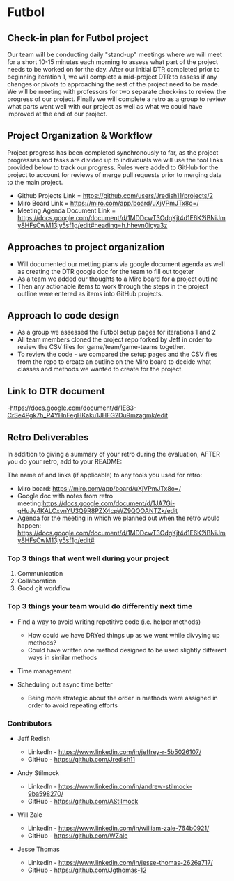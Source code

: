 # Futbol


## Check-in plan for Futbol project

  Our team will be conducting daily "stand-up" meetings where we will meet for a short 10-15 minutes each morning to assess what part of the project needs to be worked on for the day. After our initial DTR completed prior to beginning iteration 1, we will complete a mid-project DTR to assess if any changes or pivots to approaching the rest of the project need to be made. We will be meeting with professors for two separate check-ins to review the progress of our project. Finally we will complete a retro as a group to review what parts went well with our project as well as what we could have improved at the end of our project. 


## Project Organization & Workflow

  Project progress has been completed synchronously to far, as the project progresses and tasks are divided up to individuals we will use the tool links provided below to track our progress. Rules were added to GitHub for the project to account for reviews of merge pull requests prior to merging data to the main project. 
  - Github Projects Link = https://github.com/users/Jredish11/projects/2
  - Miro Board Link = https://miro.com/app/board/uXjVPmJTx8o=/
  - Meeting Agenda Document Link = https://docs.google.com/document/d/1MDDcwT3OdgKjt4d1E6K2iBNiJmy8HFsCwM13jy5sf1g/edit#heading=h.hhevn0icya3z


## Approaches to project organization

  - Will documented our metting plans via google document agenda as well as creating the DTR google doc for the team to fill out togeter
  - As a team we added our thoughts to a Miro board for a project outline 
  - Then any actionable items to work through the steps in the project outline were entered as items into GitHub projects. 
 

## Approach to code design

  - As a group we assessed the Futbol setup pages for iterations 1 and 2
  - All team members cloned the project repo forked by Jeff in order to review the CSV files for game/team/game-teams together. 
  - To review the code - we compared the setup pages and the CSV files from the repo to create an outline on the Miro board to decide what classes and methods we wanted to create for the project. 


## Link to DTR document

  -https://docs.google.com/document/d/1E83-CrSe4Pgk7h_P4YHnFegHKaku1JHFG2Du9mzagmk/edit

## Retro Deliverables
In addition to giving a summary of your retro during the evaluation, AFTER you do your retro, add to your README:

The name of and links (if applicable) to any tools you used for retro:
  - Miro board: https://miro.com/app/board/uXjVPmJTx8o=/
  - Google doc with notes from retro meeting:https://docs.google.com/document/d/1JA7Gi-gHuJy4KALCxvnYU3Q9R8PZX4cpWZ9QOOANTZk/edit
  - Agenda for the meeting in which we planned out when the retro would happen:
https://docs.google.com/document/d/1MDDcwT3OdgKjt4d1E6K2iBNiJmy8HFsCwM13jy5sf1g/edit#

### Top 3 things that went well during your project
1. Communication
2. Collaboration
3. Good git workflow

### Top 3 things your team would do differently next time
  - Find a way to avoid writing repetitive code (i.e. helper methods)
    - How could we have DRYed things up as we went while divvying up methods?
    - Could have written one method designed to be used slightly different ways in similar methods

  - Time management

  - Scheduling out async time better
    - Being more strategic about the order in methods were assigned in order to avoid repeating efforts


### Contributors

  - Jeff Redish
    - LinkedIn - https://www.linkedin.com/in/jeffrey-r-5b5026107/
    - GitHub - https://github.com/Jredish11

  - Andy Stilmock
    - LinkedIn - https://www.linkedin.com/in/andrew-stilmock-9ba598270/
    - GitHub - https://github.com/AStilmock

  - Will Zale
    - LinkedIn - https://www.linkedin.com/in/william-zale-764b0921/
    - GitHub - https://github.com/WZale

  - Jesse Thomas
    - LinkedIn - https://www.linkedin.com/in/jesse-thomas-2626a717/ 
    - GitHub - https://github.com/Jgthomas-12

